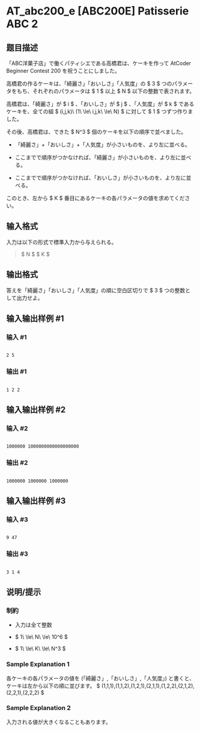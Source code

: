 # AT_abc200_e [ABC200E] Patisserie ABC 2

## 题目描述

[problemUrl]: https://atcoder.jp/contests/abc200/tasks/abc200_e

「ABC洋菓子店」で働くパティシエである高橋君は、ケーキを作って AtCoder Beginner Contest 200 を祝うことにしました。

高橋君の作るケーキは、「綺麗さ」「おいしさ」「人気度」の $ 3 $ つのパラメータをもち、それぞれのパラメータは $ 1 $ 以上 $ N $ 以下の整数で表されます。

高橋君は、「綺麗さ」が $ i $ 、「おいしさ」が $ j $ 、「人気度」が $ k $ であるケーキを、全ての組 $ (i,j,k)\ (1\ \le\ i,j,k\ \le\ N) $ に対して $ 1 $ つずつ作りました。  
 その後、高橋君は、できた $ N^3 $ 個のケーキを以下の順序で並べました。

- 「綺麗さ」+「おいしさ」+「人気度」が小さいものを、より左に並べる。
- ここまでで順序がつかなければ、「綺麗さ」が小さいものを、より左に並べる。
- ここまでで順序がつかなければ、「おいしさ」が小さいものを、より左に並べる。

このとき、左から $ K $ 番目にあるケーキの各パラメータの値を求めてください。

## 输入格式

入力は以下の形式で標準入力から与えられる。

> $ N $ $ K $

## 输出格式

答えを「綺麗さ」「おいしさ」「人気度」の順に空白区切りで $ 3 $ つの整数として出力せよ。

## 输入输出样例 #1

### 输入 #1

```
2 5
```

### 输出 #1

```
1 2 2
```

## 输入输出样例 #2

### 输入 #2

```
1000000 1000000000000000000
```

### 输出 #2

```
1000000 1000000 1000000
```

## 输入输出样例 #3

### 输入 #3

```
9 47
```

### 输出 #3

```
3 1 4
```

## 说明/提示

### 制約

- 入力は全て整数
- $ 1\ \le\ N\ \le\ 10^6 $
- $ 1\ \le\ K\ \le\ N^3 $

### Sample Explanation 1

各ケーキの各パラメータの値を (「綺麗さ」,「おいしさ」,「人気度」) と書くと、ケーキは左から以下の順に並びます。 $ (1,1,1),(1,1,2),(1,2,1),(2,1,1),(1,2,2),(2,1,2),(2,2,1),(2,2,2) $

### Sample Explanation 2

入力される値が大きくなることもあります。